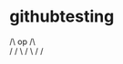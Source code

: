 # githubtesting

                                         
/\ op /\                                   
\/    \/
 \    /
  \  /
   \/